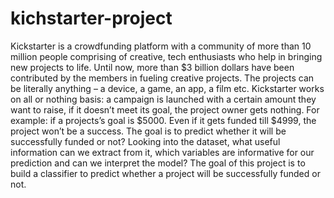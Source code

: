 # kichstarter-project
Kickstarter is a crowdfunding platform with a community of more than 10 million people comprising of creative, tech enthusiasts who help in bringing new projects to life.  Until now, more than $3 billion dollars have been contributed by the members in fueling creative projects. The projects can be literally anything – a device, a game, an app, a film etc.  Kickstarter works on all or nothing basis: a campaign is launched with a certain amount they want to raise, if it doesn’t meet its goal, the project owner gets nothing. For example: if a projects’s goal is $5000. Even if it gets funded till $4999, the project won’t be a success.  The goal is to predict whether it will be successfully funded or not? Looking into the dataset, what useful information can we extract from it, which variables are informative for our prediction and can we interpret the model?  The goal of this project is to build a classifier to predict whether a project will be successfully funded or not.
